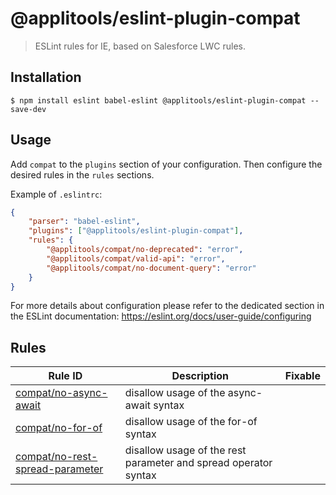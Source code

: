 # @applitools/eslint-plugin-compat

> ESLint rules for IE, based on Salesforce LWC rules.

## Installation

```
$ npm install eslint babel-eslint @applitools/eslint-plugin-compat --save-dev
```

## Usage

Add `compat` to the `plugins` section of your configuration. Then configure the desired rules in the `rules` sections.

Example of `.eslintrc`:

```json
{
    "parser": "babel-eslint",
    "plugins": ["@applitools/eslint-plugin-compat"],
    "rules": {
        "@applitools/compat/no-deprecated": "error",
        "@applitools/compat/valid-api": "error",
        "@applitools/compat/no-document-query": "error"
    }
}
```

For more details about configuration please refer to the dedicated section in the ESLint documentation: https://eslint.org/docs/user-guide/configuring

## Rules

| Rule ID                                                                     | Description                                                     | Fixable |
| --------------------------------------------------------------------------- | --------------------------------------------------------------- | ------- |
| [compat/no-async-await](./docs/rules/no-async-await.md)                     | disallow usage of the async-await syntax                        |         |
| [compat/no-for-of](./docs/rules/no-for-of.md)                               | disallow usage of the for-of syntax                             |         |
| [compat/no-rest-spread-parameter](./docs/rules/no-rest-spread-parameter.md) | disallow usage of the rest parameter and spread operator syntax |
